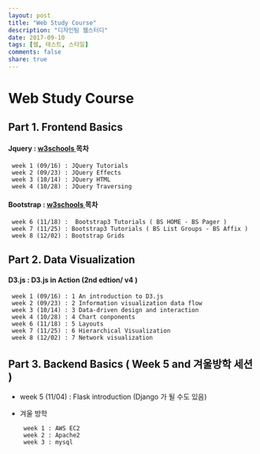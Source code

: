 ```yaml
---
layout: post
title: "Web Study Course"
description: "디자인팀 웹스터디"
date: 2017-09-10
tags: [웹, 테스트, 스타일]
comments: false
share: true
---
```


# Web Study Course

## Part 1. Frontend Basics

  #### Jquery : **[ w3schools ](https://www.w3schools.com/jquery/default.asp)** 목차

     week 1 (09/16) : JQuery Tutorials
     week 2 (09/23) : JQuery Effects
     week 3 (10/14) : JQuery HTML
     week 4 (10/28) : JQuery Traversing

  #### Bootstrap : **[ w3schools ](https://www.w3schools.com/bootstrap/default.asp)** 목차

     week 6 (11/18) :  Bootstrap3 Tutorials ( BS HOME - BS Pager )
     week 7 (11/25) : Bootstrap3 Tutorials ( BS List Groups - BS Affix )
     week 8 (12/02) : Bootstrap Grids

## Part 2. Data Visualization

  #### D3.js : D3.js in Action (2nd edtion/ v4 )

     week 1 (09/16) : 1 An introduction to D3.js
     week 2 (09/23) : 2 Information visualization data flow
     week 3 (10/14) : 3 Data-driven design and interaction
     week 4 (10/28) : 4 Chart conponents
     week 6 (11/18) : 5 Layouts
     week 7 (11/25) : 6 Hierarchical Visualization
     week 8 (12/02) : 7 Network visualization

## Part 3. Backend Basics (  Week 5 and 겨울방학 세션 )

 - week 5 (11/04) : Flask introduction (Django 가 될 수도 있음)
 - 겨울 방학

        week 1 : AWS EC2
        week 2 : Apache2
        week 3 : mysql
